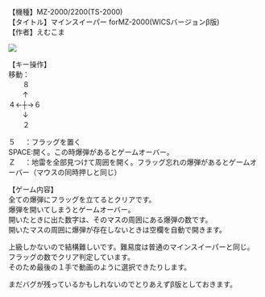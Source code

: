 【機種】MZ-2000/2200(TS-2000)  
【タイトル】マインスイーパー forMZ-2000(WICSバージョンβ版)  
【作者】えむこま  
  
[![](https://img.youtube.com/vi/j7a2YeUoy5M/0.jpg)](https://youtu.be/j7a2YeUoy5M)      
  
【キー操作】  
移動：  
　　８  
　　↑  
４←┼→６  
　　↓  
　　２  
  
５　 ：フラッグを置く  
SPACE:開く。この時爆弾があるとゲームオーバー。  
Ｚ　 ：地雷を全部見つけて周囲を開く。フラッグ忘れの爆弾があるとゲームオーバー（マウスの同時押しと同じ）  
  
【ゲーム内容】  
全ての爆弾にフラッグを立てるとクリアです。  
爆弾を開いてしまうとゲームオーバー。  
開いたときに出た数字は、そのマスの周囲にある爆弾の数です。  
開いたマスの周囲に爆弾が存在しないときは空欄を自動で開きます。  

上級しかないので結構難しいです。難易度は普通のマインスイーパーと同じ。  
フラッグの数でクリア判定しています。  
そのため最後の１手で動画のように選択できたりします。  
  
まだバグが残っているかもしれないのでとりあえずβ版としておきます。  
